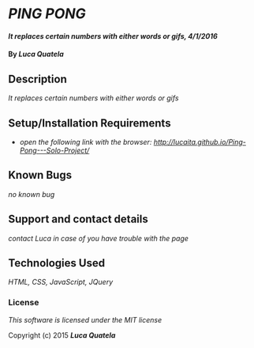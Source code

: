 # _PING PONG_

#### _It replaces certain numbers with either words or gifs, 4/1/2016_

#### By _**Luca Quatela**_

## Description

_It replaces certain numbers with either words or gifs_

## Setup/Installation Requirements

* _open the following link with the browser: http://lucaita.github.io/Ping-Pong---Solo-Project/_

## Known Bugs

_no known bug_

## Support and contact details

_contact Luca in case of you have trouble with the page_

## Technologies Used

_HTML, CSS, JavaScript, JQuery_

### License

*This software is licensed under the MIT license*

Copyright (c) 2015 **_Luca Quatela_**
